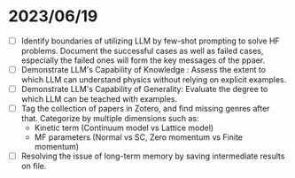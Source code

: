 # 2023/06/19
- [ ] Identify boundaries of utilizing LLM by few-shot prompting to solve HF problems. Document the successful cases as well as failed cases, especially the failed ones will form the key messages of the ppaer.
- [ ] Demonstrate LLM's Capability of Knowledge : Assess the extent to which LLM can understand physics without relying on explicit examples.
- [ ] Demonstrate LLM's Capability of Generality: Evaluate the degree to which LLM can be teached with examples.
- [ ] Tag the collection of papers in Zotero, and find missing genres after that. Categorize by multiple dimensions such as:
  - Kinetic term (Continuum model vs Lattice model)
  - MF parameters (Normal vs SC, Zero momentum vs Finite momentum)
- [ ] Resolving the issue of long-term memory by saving intermediate results on file.
